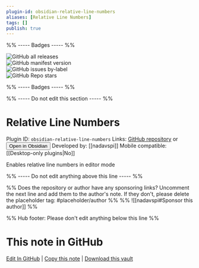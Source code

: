 ```yaml
---
plugin-id: obsidian-relative-line-numbers
aliases: [Relative Line Numbers]
tags: []
publish: true
---
```


%% ----- Badges ----- %%

![GitHub all releases](https://img.shields.io/github/downloads/nadavspi/obsidian-relative-line-numbers/total?color=573E7A&logo=github&style=for-the-badge)  
![GitHub manifest version](https://img.shields.io/github/manifest-json/v/nadavspi/obsidian-relative-line-numbers?color=573E7A&logo=github&style=for-the-badge)  
![GitHub issues by-label](https://img.shields.io/github/issues/nadavspi/obsidian-relative-line-numbers/help%20wanted?color=573E7A&logo=github&style=for-the-badge)  
![GitHub Repo stars](https://img.shields.io/github/stars/nadavspi/obsidian-relative-line-numbers?color=573E7A&logo=github&style=for-the-badge)

%% ----- Badges ----- %%

%% ----- Do not edit this section ----- %%

# Relative Line Numbers

Plugin ID: `obsidian-relative-line-numbers`
Links: [GitHub repository](https://github.com/nadavspi/obsidian-relative-line-numbers) or [<button id=HH>Open in Obsidian</button>](obsidian://show-plugin?id=obsidian-relative-line-numbers)
Developed by: [[nadavspi]]
Mobile compatible: [[Desktop-only plugins|No]]

Enables relative line numbers in editor mode

%% ----- Do not edit anything above this line ----- %%

%% Does the repository or author have any sponsoring links? Uncomment the next line and add them to the author's note. If they don't, please delete the placeholder tag: #placeholder/author %%
%% ![[nadavspi#Sponsor this author]] %%

%% Hub footer: Please don't edit anything below this line %%

# This note in GitHub

<span class="git-footer">[Edit In GitHub](https://github.dev/obsidian-community/obsidian-hub/blob/main/02%20-%20Community%20Expansions/02.05%20All%20Community%20Expansions/Plugins/obsidian-relative-line-numbers.md "git-hub-edit-note") | [Copy this note](https://raw.githubusercontent.com/obsidian-community/obsidian-hub/main/02%20-%20Community%20Expansions/02.05%20All%20Community%20Expansions/Plugins/obsidian-relative-line-numbers.md "git-hub-copy-note") | [Download this vault](https://github.com/obsidian-community/obsidian-hub/archive/refs/heads/main.zip "git-hub-download-vault") </span>
